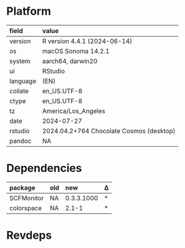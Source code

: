# Platform

|field    |value                                    |
|:--------|:----------------------------------------|
|version  |R version 4.4.1 (2024-06-14)             |
|os       |macOS Sonoma 14.2.1                      |
|system   |aarch64, darwin20                        |
|ui       |RStudio                                  |
|language |(EN)                                     |
|collate  |en_US.UTF-8                              |
|ctype    |en_US.UTF-8                              |
|tz       |America/Los_Angeles                      |
|date     |2024-07-27                               |
|rstudio  |2024.04.2+764 Chocolate Cosmos (desktop) |
|pandoc   |NA                                       |

# Dependencies

|package    |old |new        |Δ  |
|:----------|:---|:----------|:--|
|SCFMonitor |NA  |0.3.3.1000 |*  |
|colorspace |NA  |2.1-1      |*  |

# Revdeps

